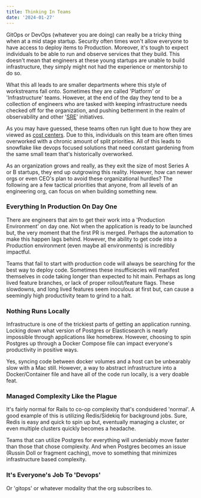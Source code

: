 ```yaml
---
title: Thinking In Teams
date: '2024-01-27'
---
```


GitOps or DevOps (whatever you are doing) can really be a tricky thing when at a mid stage startup.
Security often times won't allow everyone to have access to deploy items to Production.
Moreover, it's tough to expect individuals to be able to run and observe services that they build.
This doesn't mean that engineers at these young startups are unable to build infrastructure,
they simply might not had the experience or mentorship to do so.

What this all leads to are smaller departments where this style of workstreams fall onto.
Sometimes they are called 'Platform' or 'Infrastructure' teams.
However, at the end of the day they tend to be a collection of engineers who are tasked
with keeping infrastructure needs checked off for the organization,
and pushing betterment in the realm of observability and other '[SRE][sre]' initiatives.

As you may have guessed,
these teams often run light due to how they are viewed as [cost centers][ccent].
Due to this,
individuals on this team are often times overworked with
a chronic amount of split priorities.
All of this leads to snowflake like devops focused solutions that
need constant gardening from the same small team that's historically overworked.

As an organization grows and really,
as they exit the size of most Series A or B startups,
they end up outgrowing this reality.
However, how can newer orgs or even CEO's plan to avoid these organizational hurdles?
The following are a few tactical priorities that anyone,
from all levels of an engineering org,
can focus on when building something new.

### Everything In Production On Day One

There are engineers that aim to get their work into a 'Production Environment' on day one.
Not when the application is ready to be launched but,
the very moment that the first PR is merged.
Perhaps the automation to make this happen lags behind.
However, the ability to get code into a Production environment (even maybe all environments) is incredibly impactful.

Teams that fail to start with production code will always be searching for the best way to deploy code.
Sometimes these insufficiecies will manifest themselves in code taking longer than expected to hit main.
Perhaps as long lived feature branches,
or lack of proper rollout/feature flags.
These slowdowns,
and long lived features seem inoculous at first but,
can cause a seemingly high productivity team to grind to a halt.

### Nothing Runs Locally

Infrastructure is one of the trickiest parts of getting an application running.
Locking down what version of Postgres or Elasticsearch is nearly impossible through applications like homebrew.
However, choosing to spin Postgres up through a Docker Compose file can impact everyone's productivity in positive ways.

Yes, syncing code between docker volumes and a host can be unbearably slow with a Mac still.
However, a way to abstract infrastructure into a Docker/Container file and have all of the code run locally,
is a very doable feat.

### Managed Complexity Like the Plague

It's fairly normal for Rails to co-op complexity that's condsidered 'normal'.
A good example of this is utilizing Redis/Sidekiq for background jobs. 
Sure, Redis is easy and quick to spin up but, eventually managing a cluster,
or even multiple clusters quickly becomes a headache.

Teams that can utilize Postgres for everything will undeniably move faster than those that chose complexity.
And when Postgres becomes an issue (Russin Doll or fragment caching),
move to something that minimizes infrastructure based complexity.


### It's Everyone's Job To 'Devops'

Or 'gitops' or whatever modality that the org subscribes to.

[sre]: https://www.ibm.com/topics/site-reliability-engineering
[ccent]: https://en.wikipedia.org/wiki/Cost_centre_(business)
